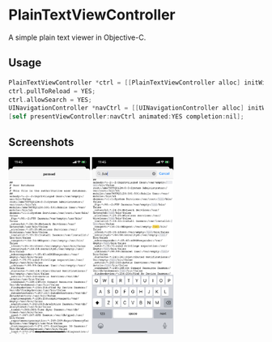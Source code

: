 # PlainTextViewController

A simple plain text viewer in Objective-C.

## Usage

```objective-c
PlainTextViewController *ctrl = [[PlainTextViewController alloc] initWithPath:[[NSBundle mainBundle] pathForResource:@"passwd" ofType:@""]];
ctrl.pullToReload = YES;
ctrl.allowSearch = YES;
UINavigationController *navCtrl = [[UINavigationController alloc] initWithRootViewController:ctrl];
[self presentViewController:navCtrl animated:YES completion:nil];
```

## Screenshots

<p float="left">
  <img src="/IMG_0022.PNG" width="32%">
  <img src="/IMG_0023.PNG" width="32%">
</p>
